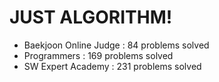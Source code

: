 # JUST ALGORITHM!

- Baekjoon Online Judge : 84 problems solved
- Programmers : 169 problems solved
- SW Expert Academy : 231 problems solved
